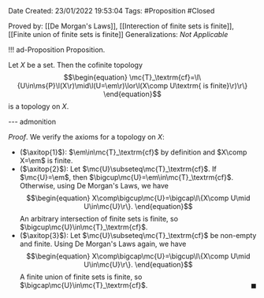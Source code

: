 <br />
<br />

Date Created: 23/01/2022 19:53:04
Tags: #Proposition #Closed 

Proved by: [[De Morgan's Laws]], [[Interection of finite sets is finite]], [[Finite union of finite sets is finite]]
Generalizations: _Not Applicable_

!!! ad-Proposition Proposition.

Let $X$ be a set. Then the cofinite topology
$$\begin{equation}
    \mc{T}_\textrm{cf}=\l\{U\in\ms{P}\l(X\r)\mid\l(U=\em\r)\lor\l(X\comp U\textrm{ is finite}\r)\r\}
\end{equation}$$
is a topology on $X$.

--- admonition

_Proof_. We verify the axioms for a topology on $X$:
* ($\axitop{1}$): $\em\in\mc{T}_\textrm{cf}$ by definition and $X\comp X=\em$ is finite.
* ($\axitop{2}$): Let $\mc{U}\subseteq\mc{T}_\textrm{cf}$. If $\mc{U}=\em$, then $\bigcup\mc{U}=\em\in\mc{T}_\textrm{cf}$. Otherwise, using De Morgan's Laws, we have
$$\begin{equation}
    X\comp\bigcup\mc{U}=\bigcap\l\{X\comp U\mid U\in\mc{U}\r\}.
\end{equation}$$
An arbitrary intersection of finite sets is finite, so $\bigcup\mc{U}\in\mc{T}_\textrm{cf}$.
* ($\axitop{3}$): Let $\mc{U}\subseteq\mc{T}_\textrm{cf}$ be non-empty and finite. Using De Morgan's Laws again, we have
$$\begin{equation}
    X\comp\bigcap\mc{U}=\bigcup\l\{X\comp U\mid U\in\mc{U}\r\}.
\end{equation}$$
A finite union of finite sets is finite, so $\bigcap\mc{U}\in\mc{T}_\textrm{cf}$.<span style="float:right;">$\blacksquare$</span>

